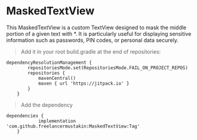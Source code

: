 # MaskedTextView
This MaskedTextView is a custom TextView designed to mask the middle portion of a given text with *. It is particularly useful for displaying sensitive information such as passwords, PIN codes, or personal data securely.

> Add it in your root build.gradle at the end of repositories:
```
dependencyResolutionManagement {
		repositoriesMode.set(RepositoriesMode.FAIL_ON_PROJECT_REPOS)
		repositories {
			mavenCentral()
			maven { url 'https://jitpack.io' }
		}
	}
```
> Add the dependency
```
dependencies {
	        implementation 'com.github.freelancermustakin:MaskedTextView:Tag'
	}
```
